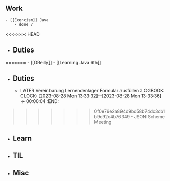 ## Work
	- [[Exercism]] Java
		- done 7
<<<<<<< HEAD
- ## Duties
=======
	- [[OReilly]]
		- [[Learning Java 6th]]
- ## Duties
	- LATER Vereinbarung Lernendenlager Formular ausfüllen
	  :LOGBOOK:
	  CLOCK: [2023-08-28 Mon 13:33:32]--[2023-08-28 Mon 13:33:36] =>  00:00:04
	  :END:
>>>>>>> 0f0e76e2a894d9bd58b74dc3cb1b9c92c4b76349
	- JSON Scheme Meeting
- ## Learn
- ## TIL
- ## Misc